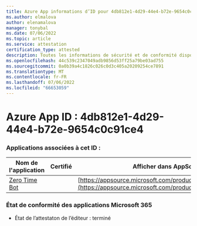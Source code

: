 ```yaml
---
title: Azure App informations d’ID pour 4db812e1-4d29-44e4-b72e-9654c0c91ce4
ms.author: elmalova
author: elenamalova
manager: tonybal
ms.date: 07/06/2022
ms.topic: article
ms.service: attestation
certification_type: attested
description: Toutes les informations de sécurité et de conformité disponibles pour 4db812e1-4d29-44e4-b72e-9654c0c91ce4.
ms.openlocfilehash: 44c539c2347049adb9856d53ff25a79be03ad755
ms.sourcegitcommit: 0a0b39a4c1826c026c0d3c405a20209254ce7891
ms.translationtype: MT
ms.contentlocale: fr-FR
ms.lasthandoff: 07/06/2022
ms.locfileid: "66653059"
---
```

# <a name="azure-app-id-4db812e1-4d29-44e4-b72e-9654c0c91ce4"></a>Azure App ID : 4db812e1-4d29-44e4-b72e-9654c0c91ce4


### <a name="apps-associated-with-this-id"></a>Applications associées à cet ID :
| **Nom de l'application** | **Certifié** | **Afficher dans AppSource** |
|--------------|---------------|-----------------------|
| [Zero Time Bot](../forward/WA200003717.md) |  | [https://appsource.microsoft.com/product/office/WA200003717](https://appsource.microsoft.com/product/office/WA200003717) |

### <a name="microsoft-365-app-compliance-status"></a>État de conformité des applications Microsoft 365
- État de l’attestaton de l’éditeur : terminé
